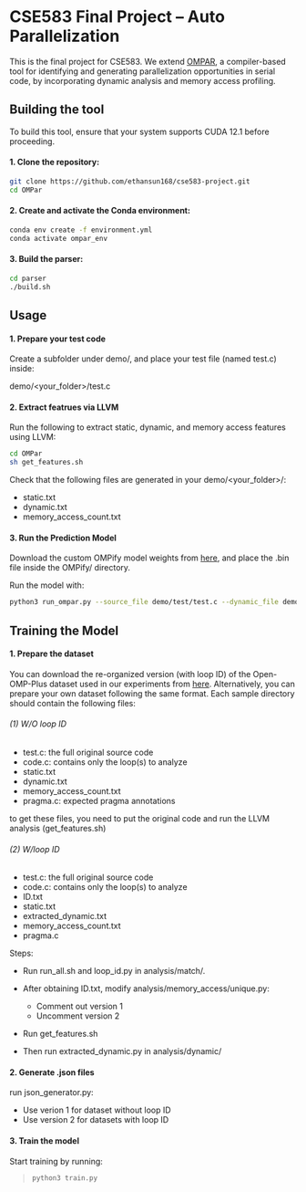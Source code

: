 # CSE583 Final Project – Auto Parallelization

This is the final project for CSE583. We extend [OMPAR](https://github.com/Scientific-Computing-Lab/OMPar.git), a compiler-based tool for identifying and generating parallelization opportunities in serial code, by incorporating dynamic analysis and memory access profiling.

## Building the tool

To build this tool, ensure that your system supports CUDA 12.1 before proceeding.

#### 1. Clone the repository:

```bash
git clone https://github.com/ethansun168/cse583-project.git
cd OMPar
```

#### 2. Create and activate the Conda environment:

```bash
conda env create -f environment.yml
conda activate ompar_env
```

#### 3. Build the parser:

```bash
cd parser
./build.sh
```

## Usage

#### 1. Prepare your test code

Create a subfolder under demo/, and place your test file (named test.c) inside:

demo/<your_folder>/test.c

#### 2. Extract featrues via LLVM

Run the following to extract static, dynamic, and memory access features using LLVM:

```bash
cd OMPar
sh get_features.sh
```

Check that the following files are generated in your demo/<your_folder>/:

- static.txt
- dynamic.txt
- memory_access_count.txt

#### 3. Run the Prediction Model

Download the custom OMPify model weights from [here](https://drive.google.com/drive/folders/1tnJf9YvjpDLktVi23TkW-rpjqfdZoybf?usp=sharing), and place the .bin file inside the OMPify/ directory.

Run the model with:

```bash
python3 run_ompar.py --source_file demo/test/test.c --dynamic_file demo/test/dynamic.txt --memory_file demo/test/memory_access_count.txt
```

## Training the Model

#### 1. Prepare the dataset

You can download the re-organized version (with loop ID) of the Open-OMP-Plus dataset used in our experiments from [here](https://drive.google.com/drive/folders/1p0-KupXmykfh_3bNbQnrHAUmsKGfD54T?usp=drive_link). Alternatively, you can prepare your own dataset following the same format. Each sample directory should contain the following files:

###### (1) W/O loop ID

- test.c: the full original source code
- code.c: contains only the loop(s) to analyze
- static.txt
- dynamic.txt
- memory_access_count.txt
- pragma.c: expected pragma annotations

to get these files, you need to put the original code and run the LLVM analysis (get_features.sh)

###### (2) W/loop ID

- test.c: the full original source code
- code.c: contains only the loop(s) to analyze
- ID.txt
- static.txt
- extracted_dynamic.txt
- memory_access_count.txt
- pragma.c

Steps:

- Run run_all.sh and loop_id.py in analysis/match/.
- After obtaining ID.txt, modify analysis/memory_access/unique.py:

  - Comment out version 1
  - Uncomment version 2
- Run get_features.sh
- Then run extracted_dynamic.py in analysis/dynamic/

#### 2. Generate .json files

run json_generator.py:

- Use verion 1 for dataset without loop ID
- Use version 2 for datasets with loop ID

#### 3. Train the model

Start training by running:

> ```bash
> python3 train.py
> ```
